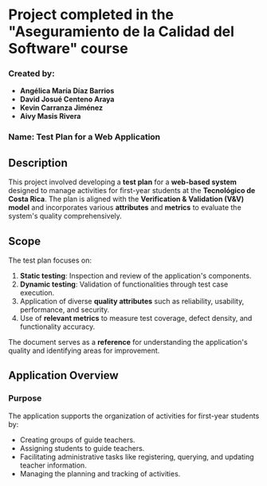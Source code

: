 # **Project completed in the "Aseguramiento de la Calidad del Software" course**  
### **Created by:**  
- **Angélica María Díaz Barrios**  
- **David Josué Centeno Araya**  
- **Kevin Carranza Jiménez**  
- **Aivy Masis Rivera**  
### **Name:** **Test Plan for a Web Application**

## **Description**
This project involved developing a **test plan** for a **web-based system** designed to manage activities for first-year students at the **Tecnológico de Costa Rica**. The plan is aligned with the **Verification & Validation (V&V) model** and incorporates various **attributes** and **metrics** to evaluate the system's quality comprehensively.  

## **Scope**
The test plan focuses on:  
1. **Static testing**: Inspection and review of the application's components.  
2. **Dynamic testing**: Validation of functionalities through test case execution.  
3. Application of diverse **quality attributes** such as reliability, usability, performance, and security.  
4. Use of **relevant metrics** to measure test coverage, defect density, and functionality accuracy.

The document serves as a **reference** for understanding the application's quality and identifying areas for improvement.

## **Application Overview**
### **Purpose**
The application supports the organization of activities for first-year students by:  
- Creating groups of guide teachers.  
- Assigning students to guide teachers.  
- Facilitating administrative tasks like registering, querying, and updating teacher information.  
- Managing the planning and tracking of activities.  



